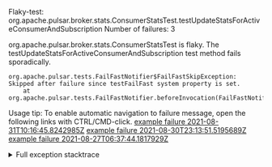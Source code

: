         
Flaky-test: org.apache.pulsar.broker.stats.ConsumerStatsTest.testUpdateStatsForActiveConsumerAndSubscription
Number of failures: 3

org.apache.pulsar.broker.stats.ConsumerStatsTest is flaky. The testUpdateStatsForActiveConsumerAndSubscription test method fails sporadically.

```
org.apache.pulsar.tests.FailFastNotifier$FailFastSkipException: Skipped after failure since testFailFast system property is set.
	at org.apache.pulsar.tests.FailFastNotifier.beforeInvocation(FailFastNotifier.java:88)

```

Usage tip: To enable automatic navigation to failure message, open the following links with CTRL/CMD-click.
[example failure 2021-08-31T10:16:45.8242985Z](https://github.com/apache/pulsar/runs/3471501156?check_suite_focus=true#step:10:2675)
[example failure 2021-08-30T23:13:51.5195689Z](https://github.com/apache/pulsar/runs/3467152431?check_suite_focus=true#step:9:1997)
[example failure 2021-08-27T06:37:44.1817929Z](https://github.com/apache/pulsar/runs/3440411059?check_suite_focus=true#step:9:3915)


<details>
<summary>Full exception stacktrace</summary>
<code><pre>
org.apache.pulsar.tests.FailFastNotifier$FailFastSkipException: Skipped after failure since testFailFast system property is set.
	at org.apache.pulsar.tests.FailFastNotifier.beforeInvocation(FailFastNotifier.java:88)

</pre></code>
</details>

